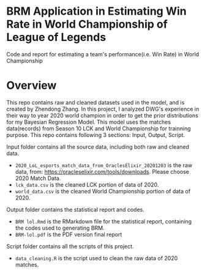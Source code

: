 # BRM Application in Estimating Win Rate in World Championship of League of Legends
Code and report for estimating a team's performance(i.e. Win Rate) in World Championship

# Overview

This repo contains raw and cleaned datasets used in the model, and is created by Zhendong Zhang. In this project, I analyzed DWG's experience in their way to year 2020 world champion in order to get the prior distributions for my Bayesian Regression Model. This model uses the matches data(records) from Season 10 LCK and World Championship for trainning purpose. This repo contains following 3 sections: Input, Output, Script.

Input folder contains all the source data, including both raw and cleaned data.

- `2020_LoL_esports_match_data_from_OraclesElixir_20201203` is the raw data, from: https://oracleselixir.com/tools/downloads. Please choose 2020 Match Data.
- `lck_data.csv` is the cleaned LCK portion of data of 2020.
- `world_data.csv` is the cleaned World Championship portion of data of 2020.

Output folder contains the statistical report and codes.

- `BRM lol.Rmd` is the RMarkdown file for the statistical report, containing the codes used to generating BRM.
- `BRM-lol.pdf` is the PDF version final report

Script folder contains all the scripts of this project.

- `data_cleaning.R` is the script used to clean the raw data of 2020 matches.
